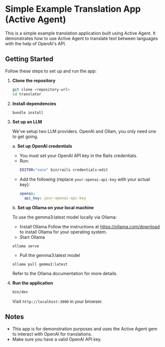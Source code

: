 # Simple Example Translation App (Active Agent)

This is a simple example translation application built using Active Agent. It demonstrates how to use Active Agent to translate text between languages with the help of OpenAI's API.

## Getting Started

Follow these steps to set up and run the app:

1. **Clone the repository**
   ```sh
   git clone <repository-url>
   cd translator
   ```

2. **Install dependencies**
   ```sh
   bundle install
   ```

3. **Set up an LLM**

   We've setup two LLM providers. OpenAI and Ollam, you only need one to get going.

   a. **Set up OpenAI credentials**
    - You must set your OpenAI API key in the Rails credentials.
    - Run:
      ```sh
      EDITOR="nano" bin/rails credentials:edit
      ```
    - Add the following (replace `your-openai-api-key` with your actual key):
      ```yaml
      openai:
        api_key: your-openai-api-key
      ```
   b. **Set up Ollama on your local machine**

   To use the gemma3:latest model locally via Ollama:
    - Install Ollama
      Follow the instructions at https://ollama.com/download to install Ollama for your operating system.
    - Start Ollama
   ```
   ollama serve
   ```
    - Pull the gemma3:latest model
   ```
   ollama pull gemma3:latest
   ```
   Refer to the Ollama documentation for more details.

5. **Run the application**
   ```sh
   bin/dev
   ```
   Visit `http://localhost:3000` in your browser.

## Notes

- This app is for demonstration purposes and uses the Active Agent gem to interact with OpenAI for translations.
- Make sure you have a valid OpenAI API key.
